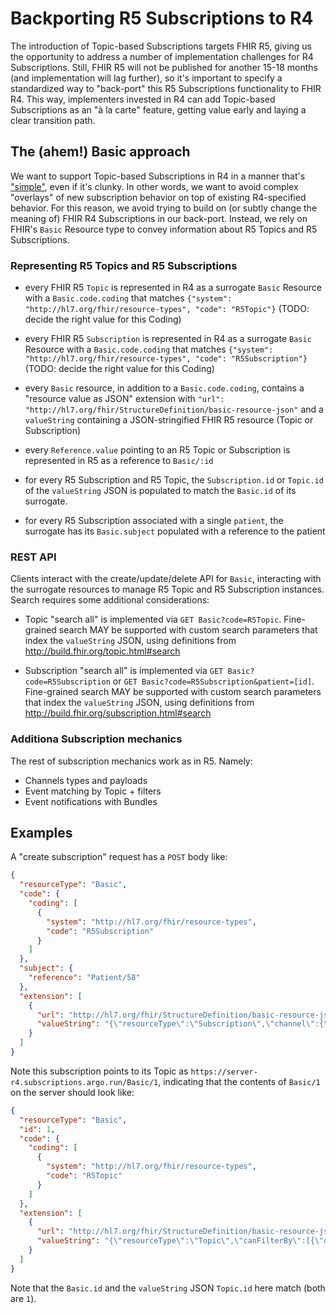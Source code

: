 # Backporting R5 Subscriptions to R4

The introduction of Topic-based Subscriptions targets FHIR R5, giving us the opportunity to address a number of implementation challenges for R4 Subscriptions.  Still, FHIR R5 will not be published for another 15-18 months (and implementation will lag further), so it's important to specify a standardized way to "back-port" this R5 Subscriptions functionality to FHIR R4.  This way, implementers invested in R4 can add Topic-based Subscriptions as an "à la carte" feature, getting value early and laying a clear transition path.

## The (ahem!) Basic approach

We want to support Topic-based Subscriptions in R4 in a manner that's ["simple"](https://www.infoq.com/presentations/Simple-Made-Easy/), even if it's clunky. In other words, we want to avoid complex "overlays" of new subscription behavior on top of existing R4-specified behavior.  For this reason, we avoid trying to build on (or subtly change the meaning of) FHIR R4 Subscriptions in our back-port. Instead, we rely on FHIR's `Basic` Resource type to convey information about R5 Topics and R5 Subscriptions.

### Representing R5 Topics and R5 Subscriptions

* every FHIR R5 `Topic` is represented in R4 as a surrogate `Basic` Resource with a `Basic.code.coding` that matches `{"system": "http://hl7.org/fhir/resource-types", "code": "R5Topic"}` (TODO: decide the right value for this Coding)

* every FHIR R5 `Subscription` is represented in R4 as a surrogate `Basic` Resource with a `Basic.code.coding` that matches `{"system": "http://hl7.org/fhir/resource-types", "code": "R5Subscription"}` (TODO: decide the right value for this Coding)

* every `Basic` resource, in addition to a `Basic.code.coding`, contains a "resource value as JSON" extension with `"url": "http://hl7.org/fhir/StructureDefinition/basic-resource-json"` and a `valueString` containing a JSON-stringified FHIR R5 resource (Topic or Subscription)

* every `Reference.value` pointing to an R5 Topic or Subscription is represented in R5 as a reference to `Basic/:id`

* for every R5 Subscription and R5 Topic, the `Subscription.id` or `Topic.id` of the `valueString` JSON is populated to match the `Basic.id` of its surrogate.

* for every R5 Subscription associated with a single `patient`, the surrogate has its `Basic.subject` populated with a reference to the patient

### REST API

Clients interact with the create/update/delete API for `Basic`, interacting with the surrogate resources to manage R5 Topic and R5 Subscription instances. Search requires some additional considerations:

* Topic "search all" is implemented via `GET Basic?code=R5Topic`. Fine-grained search MAY be supported with custom search parameters that index the `valueString` JSON, using definitions from http://build.fhir.org/topic.html#search

* Subscription "search all" is implemented via `GET Basic?code=R5Subscription` or `GET Basic?code=R5Subscription&patient=[id]`. Fine-grained search MAY be supported with custom search parameters that index the `valueString` JSON, using definitions from http://build.fhir.org/subscription.html#search

### Additiona Subscription mechanics

The rest of subscription mechanics work as in R5. Namely:

* Channels types and payloads
* Event matching by Topic + filters
* Event notifications with Bundles


## Examples

A "create subscription" request has a `POST` body like:

```json
{
  "resourceType": "Basic",
  "code": {
    "coding": [
      {
        "system": "http://hl7.org/fhir/resource-types",
        "code": "R5Subscription"
      }
    ]
  },
  "subject": {
    "reference": "Patient/58"
  },
  "extension": [
    {
      "url": "http://hl7.org/fhir/StructureDefinition/basic-resource-json",
      "valueString": "{\"resourceType\":\"Subscription\",\"channel\":{\"endpoint\":\"https://client.subscriptions.argo.run/Endpoints/b962286c-d1c6-4b13-a409-8df2a7208fb8\",\"header\":[],\"heartbeatPeriod\":60,\"payload\":{\"content\":\"id-only\",\"contentType\":\"application/fhir+json\"},\"type\":{\"coding\":[{\"code\":\"rest-hook\",\"display\":\"Rest Hook\",\"system\":\"http://terminology.hl7.org/CodeSystem/subscription-channel-type\",\"userSelected\":false}],\"text\":\"REST Hook\"}},\"end\":\"2019-09-20T15:21:28.427Z\",\"eventCount\":0,\"filterBy\":[{\"matchType\":\"=\",\"name\":\"patient\",\"value\":\"Patient/58\"}],\"reason\":\"Client Testing\",\"status\":\"requested\",\"topic\":{\"reference\":\"https://server-r4.subscriptions.argo.run/Basic/1\"}}"
    }
  ]
}
```

Note this subscription points to its Topic as `https://server-r4.subscriptions.argo.run/Basic/1`, indicating that the contents of `Basic/1` on the server should look like:

```json
{
  "resourceType": "Basic",
  "id": 1,
  "code": {
    "coding": [
      {
        "system": "http://hl7.org/fhir/resource-types",
        "code": "R5Topic"
      }
    ]
  },
  "extension": [
    {
      "url": "http://hl7.org/fhir/StructureDefinition/basic-resource-json",
      "valueString": "{\"resourceType\":\"Topic\",\"canFilterBy\":[{\"documentation\":\"Exact match to a patient resource (reference)\",\"matchType\":[\"=\",\"in\",\"not-in\"],\"name\":\"patient\"}],\"date\":\"2019-08-01\",\"description\":\"Admission Topic for testing framework and behavior\",\"experimental\":true,\"resourceTrigger\":{\"description\":\"Beginning of a clinical encounter\",\"fhirPathCriteria\":\"%previous.status!='in-progress' and %current.status='in-progress'\",\"queryCriteria\":{\"current\":\"status:in-progress\",\"previous\":\"status:not=in-progress\",\"requireBoth\":true},\"resourceType\":[\"Encounter\"]},\"status\":\"draft\",\"title\":\"admission\",\"url\":\"http://argonautproject.org/subscription-ig/Topic/admission\",\"version\":\"0.4\",\"id\":\"1\"}"
    }
  ]
}
```

Note that the `Basic.id` and the `valueString` JSON `Topic.id` here match (both are `1`).
